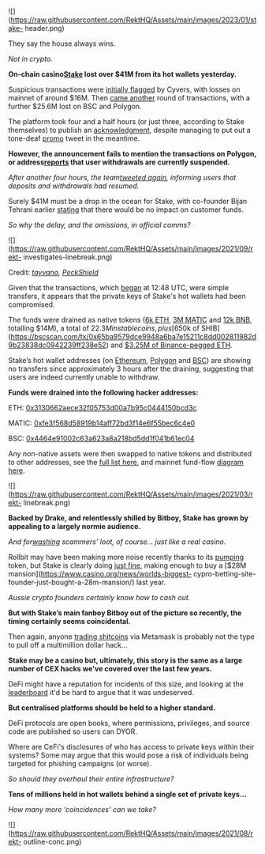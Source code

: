 ![](https://raw.githubusercontent.com/RektHQ/Assets/main/images/2023/01/stake-
header.png)

They say the house always wins.

 _Not in crypto._

 **On-chain casino[Stake](https://twitter.com/stake) lost over $41M from its
hot wallets yesterday.**

Suspicious transactions were [initially
flagged](https://twitter.com/CyversAlerts/status/1698690342113931422) by
Cyvers, with losses on mainnet of around $16M. Then [came
another](https://twitter.com/zachxbt/status/1698712407177150729) round of
transactions, with a further $25.6M lost on BSC and Polygon.

The platform took four and a half hours (or just three, according to Stake
themselves) to publish an
[acknowledgment](https://twitter.com/Stake/status/1698746766076588057),
despite managing to put out a tone-deaf
[promo](https://twitter.com/Stake/status/1698715792718901561) tweet in the
meantime.

 **However, the announcement fails to mention the transactions on Polygon, or
address[reports](https://twitter.com/spreekaway/status/1698700572784820533)
that user withdrawals are currently suspended.**

 _After another four hours, the team[tweeted
again](https://twitter.com/Stake/status/1698809658742637022), informing users
that deposits and withdrawals had resumed._

Surely $41M must be a drop in the ocean for Stake, with co-founder Bijan
Tehrani earlier
[stating](https://twitter.com/BijanTehrani/status/1698730623152664644) that
there would be no impact on customer funds.

 _So why the delay, and the omissions, in official comms?_

![](https://raw.githubusercontent.com/RektHQ/Assets/main/images/2021/09/rekt-
investigates-linebreak.png)

Credit: _[tayvano](https://twitter.com/tayvano_/status/1698713232532467837),
[PeckShield](https://twitter.com/PeckShieldAlert/status/1698704431104360668)_

Given that the transactions, which
[began](https://etherscan.io/tx/0x98610e0a20b5ebb08c40e78b4d2271ae1fbd4fc3b8783b1bb7a5687918fad54e)
at 12:48 UTC, were simple transfers, it appears that the private keys of
Stake's hot wallets had been compromised.

The funds were drained as native tokens ([6k
ETH](https://etherscan.io/tx/0x98610e0a20b5ebb08c40e78b4d2271ae1fbd4fc3b8783b1bb7a5687918fad54e),
[3M
MATIC](https://polygonscan.com/tx/0x30dab44e09593c6aae593fe8b8384d07c51a23b5c9307444f1c293eb7c5f4858)
and [12k
BNB](https://bscscan.com/tx/0xcc696992ac198e8fadd91dbacb8292e9ac23584e111e1e6fafa965de6ece97f0),
totalling $14M), a total of $22.3M in stablecoins, plus [$650k of
SHIB](https://bscscan.com/tx/0x65ba9579dce9948a6ba7e15211c8dd002811982d9b23838dc0942239ff238e52)
and [$3.25M of Binance-pegged
ETH](https://bscscan.com/tx/0x7d5c515953b99f4b30469e974ebc9a3b6f7bd389ffe5ee527aa3ec70fcb45315).

Stake’s hot wallet addresses (on
[Ethereum](https://etherscan.io/address/0x974caa59e49682cda0ad2bbe82983419a2ecc400),
[Polygon](https://polygonscan.com/address/0x019d0706d65c4768ec8081ed7ce41f59eef9b86c)
and
[BSC](https://bscscan.com/address/0xfa500178de024bf43cfa69b7e636a28ab68f2741))
are showing no transfers since approximately 3 hours after the draining,
suggesting that users are indeed currently unable to withdraw.

 **Funds were drained into the following hacker addresses:**

ETH:
[0x3130662aece32f05753d00a7b95c0444150bcd3c](https://etherscan.io/address/0x3130662aece32f05753d00a7b95c0444150bcd3c)

MATIC:
[0xfe3f568d58919b14aff72bd3f14e6f55bec6c4e0](https://polygonscan.com/address/0xfe3f568d58919b14aff72bd3f14e6f55bec6c4e0)

BSC:
[0x4464e91002c63a623a8a218bd5dd1f041b61ec04](https://bscscan.com/address/0x4464e91002c63a623a8a218bd5dd1f041b61ec04)

Any non-native assets were then swapped to native tokens and distributed to
other addresses, see the [full list
here](https://twitter.com/tayvano_/status/1698713232532467837), and mainnet
fund-flow [diagram
here](https://twitter.com/PeckShieldAlert/status/1698704431104360668).

![](https://raw.githubusercontent.com/RektHQ/Assets/main/images/2021/03/rekt-
linebreak.png)

 **Backed by Drake, and relentlessly shilled by Bitboy, Stake has grown by
appealing to a largely normie audience.**

 _And for[washing](https://twitter.com/tayvano_/status/1698721766292811898)
scammers’ loot, of course… just like a real casino._

Rollbit may have been making more noise recently thanks to its
[pumping](https://www.coingecko.com/en/coins/rollbit-coin) token, but Stake is
clearly doing [just
fine](https://twitter.com/StakeEddie/status/1604073814354448384), making
enough to buy a [$28M mansion](https://www.casino.org/news/worlds-biggest-
cypro-betting-site-founder-just-bought-a-28m-mansion/) last year.

 _Aussie crypto founders certainly know how to cash out._

 **But with Stake’s main fanboy Bitboy out of the picture so recently, the
timing certainly seems coincidental.**

Then again, anyone [trading
shitcoins](https://twitter.com/zachxbt/status/1656021525470879774) via
Metamask is probably not the type to pull off a multimillion dollar hack...

 **Stake may be a casino but, ultimately, this story is the same as a large
number of CEX hacks we've covered over the last few years.**

DeFi might have a reputation for incidents of this size, and looking at the
[leaderboard](https://rekt.news/leaderboard/) it'd be hard to argue that it
was undeserved.

 **But centralised platforms should be held to a higher standard.**

DeFi protocols are open books, where permissions, privileges, and source code
are published so users can DYOR.

Where are CeFi's disclosures of who has access to private keys within their
systems? Some may argue that this would pose a risk of individuals being
targeted for phishing campaigns (or worse).

 _So should they overhaul their entire infrastructure?_

 **Tens of millions held in hot wallets behind a single set of private
keys...**

 _How many more ‘coincidences’ can we take?_

![](https://raw.githubusercontent.com/RektHQ/Assets/main/images/2021/08/rekt-
outline-conc.png)



